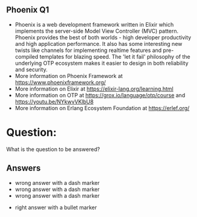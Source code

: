 ## Phoenix Q1
- Phoenix is a web development framework written in Elixir which implements the server-side Model View Controller (MVC) pattern. Phoenix provides the best of both worlds - high developer productivity and high application performance. It also has some interesting new twists like channels for implementing realtime features and pre-compiled templates for blazing speed. The 'let it fail' philosophy of the underlying OTP ecosystem makes it easier to design in both reliability and security.
- More information on Phoenix Framework at https://www.phoenixframework.org/
- More information on Elixir at https://elixir-lang.org/learning.html
- More information on OTP at https://grox.io/language/otp/course and https://youtu.be/NYkwvVKlbU8
- More information on Erlang Ecosystem Foundation at https://erlef.org/

# Question:
What is the question to be answered?

## Answers
- wrong answer with a dash marker
- wrong answer with a dash marker
- wrong answer with a dash marker
* right answer with a bullet marker
